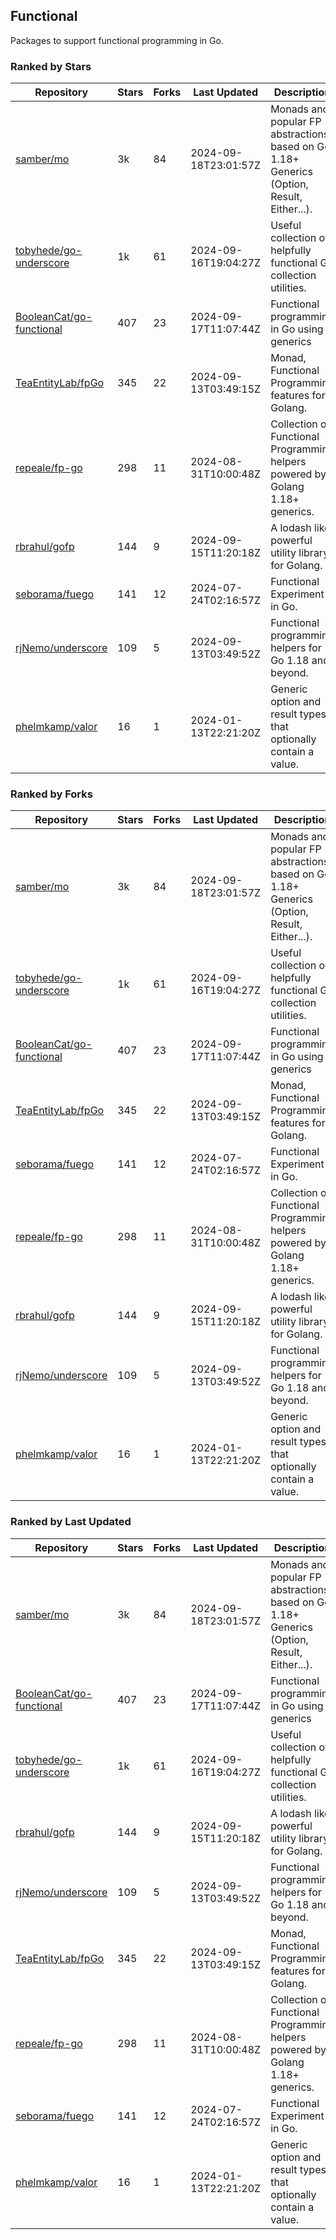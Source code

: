 ## Functional

Packages to support functional programming in Go.

### Ranked by Stars

| Repository | Stars | Forks | Last Updated | Description | 
|------------|-------|-------|--------------|-------------|
| [samber/mo](https://github.com/samber/mo) | 3k | 84 | 2024-09-18T23:01:57Z |  Monads and popular FP abstractions, based on Go 1.18+ Generics (Option, Result, Either...). |
| [tobyhede/go-underscore](https://github.com/tobyhede/go-underscore) | 1k | 61 | 2024-09-16T19:04:27Z |  Useful collection of helpfully functional Go collection utilities. |
| [BooleanCat/go-functional](https://github.com/BooleanCat/go-functional) | 407 | 23 | 2024-09-17T11:07:44Z |  Functional programming in Go using generics |
| [TeaEntityLab/fpGo](https://github.com/TeaEntityLab/fpGo) | 345 | 22 | 2024-09-13T03:49:15Z |  Monad, Functional Programming features for Golang. |
| [repeale/fp-go](https://github.com/repeale/fp-go) | 298 | 11 | 2024-08-31T10:00:48Z |  Collection of Functional Programming helpers powered by Golang 1.18+ generics. |
| [rbrahul/gofp](https://github.com/rbrahul/gofp) | 144 | 9 | 2024-09-15T11:20:18Z |  A lodash like powerful utility library for Golang. |
| [seborama/fuego](https://github.com/seborama/fuego) | 141 | 12 | 2024-07-24T02:16:57Z |  Functional Experiment in Go. |
| [rjNemo/underscore](https://github.com/rjNemo/underscore) | 109 | 5 | 2024-09-13T03:49:52Z |  Functional programming helpers for Go 1.18 and beyond. |
| [phelmkamp/valor](https://github.com/phelmkamp/valor) | 16 | 1 | 2024-01-13T22:21:20Z |  Generic option and result types that optionally contain a value. |

### Ranked by Forks

| Repository | Stars | Forks | Last Updated | Description | 
|------------|-------|-------|--------------|-------------|
| [samber/mo](https://github.com/samber/mo) | 3k | 84 | 2024-09-18T23:01:57Z |  Monads and popular FP abstractions, based on Go 1.18+ Generics (Option, Result, Either...). |
| [tobyhede/go-underscore](https://github.com/tobyhede/go-underscore) | 1k | 61 | 2024-09-16T19:04:27Z |  Useful collection of helpfully functional Go collection utilities. |
| [BooleanCat/go-functional](https://github.com/BooleanCat/go-functional) | 407 | 23 | 2024-09-17T11:07:44Z |  Functional programming in Go using generics |
| [TeaEntityLab/fpGo](https://github.com/TeaEntityLab/fpGo) | 345 | 22 | 2024-09-13T03:49:15Z |  Monad, Functional Programming features for Golang. |
| [seborama/fuego](https://github.com/seborama/fuego) | 141 | 12 | 2024-07-24T02:16:57Z |  Functional Experiment in Go. |
| [repeale/fp-go](https://github.com/repeale/fp-go) | 298 | 11 | 2024-08-31T10:00:48Z |  Collection of Functional Programming helpers powered by Golang 1.18+ generics. |
| [rbrahul/gofp](https://github.com/rbrahul/gofp) | 144 | 9 | 2024-09-15T11:20:18Z |  A lodash like powerful utility library for Golang. |
| [rjNemo/underscore](https://github.com/rjNemo/underscore) | 109 | 5 | 2024-09-13T03:49:52Z |  Functional programming helpers for Go 1.18 and beyond. |
| [phelmkamp/valor](https://github.com/phelmkamp/valor) | 16 | 1 | 2024-01-13T22:21:20Z |  Generic option and result types that optionally contain a value. |

### Ranked by Last Updated

| Repository | Stars | Forks | Last Updated | Description | 
|------------|-------|-------|--------------|-------------|
| [samber/mo](https://github.com/samber/mo) | 3k | 84 | 2024-09-18T23:01:57Z |  Monads and popular FP abstractions, based on Go 1.18+ Generics (Option, Result, Either...). |
| [BooleanCat/go-functional](https://github.com/BooleanCat/go-functional) | 407 | 23 | 2024-09-17T11:07:44Z |  Functional programming in Go using generics |
| [tobyhede/go-underscore](https://github.com/tobyhede/go-underscore) | 1k | 61 | 2024-09-16T19:04:27Z |  Useful collection of helpfully functional Go collection utilities. |
| [rbrahul/gofp](https://github.com/rbrahul/gofp) | 144 | 9 | 2024-09-15T11:20:18Z |  A lodash like powerful utility library for Golang. |
| [rjNemo/underscore](https://github.com/rjNemo/underscore) | 109 | 5 | 2024-09-13T03:49:52Z |  Functional programming helpers for Go 1.18 and beyond. |
| [TeaEntityLab/fpGo](https://github.com/TeaEntityLab/fpGo) | 345 | 22 | 2024-09-13T03:49:15Z |  Monad, Functional Programming features for Golang. |
| [repeale/fp-go](https://github.com/repeale/fp-go) | 298 | 11 | 2024-08-31T10:00:48Z |  Collection of Functional Programming helpers powered by Golang 1.18+ generics. |
| [seborama/fuego](https://github.com/seborama/fuego) | 141 | 12 | 2024-07-24T02:16:57Z |  Functional Experiment in Go. |
| [phelmkamp/valor](https://github.com/phelmkamp/valor) | 16 | 1 | 2024-01-13T22:21:20Z |  Generic option and result types that optionally contain a value. |

